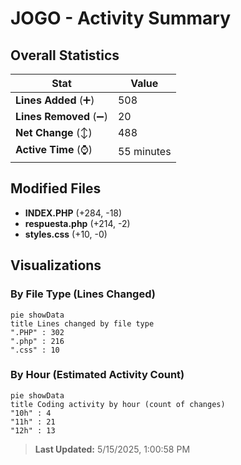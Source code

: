 # JOGO - Activity Summary 

## Overall Statistics

| Stat                   | Value                                                             |
| ---------------------- | ----------------------------------------------------------------- |
| **Lines Added** (➕)   | 508                                          |
| **Lines Removed** (➖) | 20                                        |
| **Net Change** (↕)    | 488                |
| **Active Time** (⌚)   | 55 minutes |


## Modified Files
- **INDEX.PHP** (+284, -18)
- **respuesta.php** (+214, -2)
- **styles.css** (+10, -0)

## Visualizations

### By File Type (Lines Changed)

```mermaid
pie showData
title Lines changed by file type
".PHP" : 302
".php" : 216
".css" : 10
```

### By Hour (Estimated Activity Count)

```mermaid
pie showData
title Coding activity by hour (count of changes)
"10h" : 4
"11h" : 21
"12h" : 13
```


> **Last Updated:** 5/15/2025, 1:00:58 PM